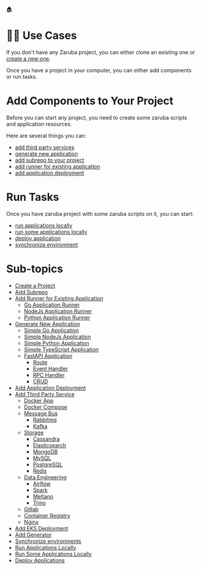 <!--startTocHeader-->
[🏠](../README.md)
# 👷🏽 Use Cases
<!--endTocHeader-->


If you don't have any Zaruba project, you can either clone an existing one or [create a new one](./create-a-project.md).

Once you have a project in your computer, you can either add components or run tasks.

# Add Components to Your Project

Before you can start any project, you need to create some zaruba scripts and application resources.

Here are several things you can:

* [add third party services](./add-third-party-service/README.md)
* [generate new application](./generate-new-application/README.md)
* [add subrepo to your project](./add-subrepo.md)
* [add runner for existing application](./add-runner-for-existing-application/README.md)
* [add application deployment](./add-application-deployment.md)

# Run Tasks

Once you have zaruba project with some zaruba scripts on it, you can start:

* [run applications locally](./run-applications-locally.md)
* [run some applications locally](./run-some-application-locally.md)
* [deploy application](./deploy-applications.md)
* [synchronize environment](./synchronize-environments.md)


<!--startTocSubtopic-->
# Sub-topics
* [Create a Project](create-a-project.md)
* [Add Subrepo](add-subrepo.md)
* [Add Runner for Existing Application](add-runner-for-existing-application/README.md)
  * [Go Application Runner](add-runner-for-existing-application/go-application-runner.md)
  * [NodeJs Application Runner](add-runner-for-existing-application/node-js-application-runner.md)
  * [Python Application Runner](add-runner-for-existing-application/python-application-runner.md)
* [Generate New Application](generate-new-application/README.md)
  * [Simple Go Application](generate-new-application/simple-go-application.md)
  * [Simple NodeJs Application](generate-new-application/simple-node-js-application.md)
  * [Simple Python Application](generate-new-application/simple-python-application.md)
  * [Simple TypeScript Application](generate-new-application/simple-type-script-application.md)
  * [FastAPI Application](generate-new-application/fast-api-application/README.md)
    * [Route](generate-new-application/fast-api-application/route.md)
    * [Event Handler](generate-new-application/fast-api-application/event-handler.md)
    * [RPC Handler](generate-new-application/fast-api-application/rpc-handler.md)
    * [CRUD](generate-new-application/fast-api-application/crud.md)
* [Add Application Deployment](add-application-deployment.md)
* [Add Third Party Service](add-third-party-service/README.md)
  * [Docker App](add-third-party-service/docker-app.md)
  * [Docker Compose](add-third-party-service/docker-compose.md)
  * [Message Bus](add-third-party-service/message-bus/README.md)
    * [Rabbitmq](add-third-party-service/message-bus/rabbitmq.md)
    * [Kafka](add-third-party-service/message-bus/kafka.md)
  * [Storage](add-third-party-service/storage/README.md)
    * [Cassandra](add-third-party-service/storage/cassandra.md)
    * [Elasticsearch](add-third-party-service/storage/elasticsearch.md)
    * [MongoDB](add-third-party-service/storage/mongo-db.md)
    * [MySQL](add-third-party-service/storage/my-sql.md)
    * [PostgreSQL](add-third-party-service/storage/postgre-sql.md)
    * [Redis](add-third-party-service/storage/redis.md)
  * [Data Engineering](add-third-party-service/data-engineering/README.md)
    * [Airflow](add-third-party-service/data-engineering/airflow.md)
    * [Spark](add-third-party-service/data-engineering/spark.md)
    * [Meltano](add-third-party-service/data-engineering/meltano.md)
    * [Trino](add-third-party-service/data-engineering/trino.md)
  * [Gitlab](add-third-party-service/data-engineering/gitlab.md)
  * [Container Registry](add-third-party-service/data-engineering/container-registry.md)
  * [Nginx](add-third-party-service/data-engineering/nginx.md)
* [Add EKS Deployment](add-eks-deployment.md)
* [Add Generator](add-generator.md)
* [Synchronize environments](synchronize-environments.md)
* [Run Applications Locally](run-applications-locally.md)
* [Run Some Applications Locally](run-some-applications-locally.md)
* [Deploy Applications](deploy-applications.md)
<!--endTocSubtopic-->